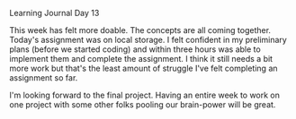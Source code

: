 Learning Journal Day 13

This week has felt more doable.  The concepts are all coming together.  Today's assignment was on local storage.  I felt confident in my preliminary plans (before we started coding) and within three hours was able to implement them and complete the assignment.  I think it still needs a bit more work but that's the least amount of struggle I've felt completing an assignment so far.

I'm looking forward to the final project.  Having an entire week to work on one project with some other folks pooling our brain-power will be great.
